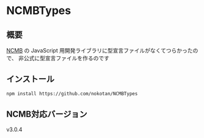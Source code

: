 # NCMBTypes

## 概要

[NCMB](https://mbaas.nifcloud.com/) の JavaScript 用開発ライブラリに型宣言ファイルがなくてつらかったので、
非公式に型宣言ファイルを作るのです

## インストール

```bash
npm install https://github.com/nokotan/NCMBTypes
```

## NCMB対応バージョン

v3.0.4
